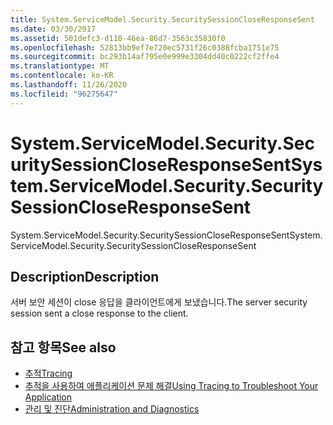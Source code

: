 ```yaml
---
title: System.ServiceModel.Security.SecuritySessionCloseResponseSent
ms.date: 03/30/2017
ms.assetid: 501defc3-d110-46ea-86d7-3563c35830f0
ms.openlocfilehash: 52813bb9ef7e720ec5731f26c0388fcba1751e75
ms.sourcegitcommit: bc293b14af795e0e999e3304dd40c0222cf2ffe4
ms.translationtype: MT
ms.contentlocale: ko-KR
ms.lasthandoff: 11/26/2020
ms.locfileid: "96275647"
---
```

# <a name="systemservicemodelsecuritysecuritysessioncloseresponsesent"></a><span data-ttu-id="c7a73-102">System.ServiceModel.Security.SecuritySessionCloseResponseSent</span><span class="sxs-lookup"><span data-stu-id="c7a73-102">System.ServiceModel.Security.SecuritySessionCloseResponseSent</span></span>

<span data-ttu-id="c7a73-103">System.ServiceModel.Security.SecuritySessionCloseResponseSent</span><span class="sxs-lookup"><span data-stu-id="c7a73-103">System.ServiceModel.Security.SecuritySessionCloseResponseSent</span></span>  
  
## <a name="description"></a><span data-ttu-id="c7a73-104">Description</span><span class="sxs-lookup"><span data-stu-id="c7a73-104">Description</span></span>  

 <span data-ttu-id="c7a73-105">서버 보안 세션이 close 응답을 클라이언트에게 보냈습니다.</span><span class="sxs-lookup"><span data-stu-id="c7a73-105">The server security session sent a close response to the client.</span></span>  
  
## <a name="see-also"></a><span data-ttu-id="c7a73-106">참고 항목</span><span class="sxs-lookup"><span data-stu-id="c7a73-106">See also</span></span>

- [<span data-ttu-id="c7a73-107">추적</span><span class="sxs-lookup"><span data-stu-id="c7a73-107">Tracing</span></span>](index.md)
- [<span data-ttu-id="c7a73-108">추적을 사용하여 애플리케이션 문제 해결</span><span class="sxs-lookup"><span data-stu-id="c7a73-108">Using Tracing to Troubleshoot Your Application</span></span>](using-tracing-to-troubleshoot-your-application.md)
- [<span data-ttu-id="c7a73-109">관리 및 진단</span><span class="sxs-lookup"><span data-stu-id="c7a73-109">Administration and Diagnostics</span></span>](../index.md)
